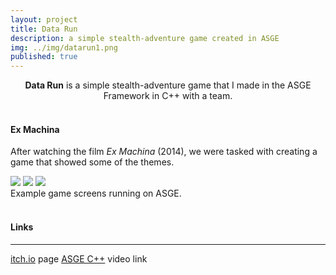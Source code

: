 ```yaml
---
layout: project
title: Data Run
description: a simple stealth-adventure game created in ASGE
img: ../img/datarun1.png 
published: true
---
```


<center><b>Data Run</b> is a simple stealth-adventure game that I made in the ASGE Framework in C++ with a team.</center><br/>

#### Ex Machina
After watching the film *Ex Machina* (2014), we were tasked with creating a game that showed some of the themes.

<!--<div class="img_row">
	<img class="col three" src="{{ site.baseurl }}/img/datarun2.png" alt="" title="example image"/>
	<img class="col two" src="{{ site.baseurl }}/img/datarun3.png" alt="" title="example image"/>
	<img class="col one" src="{{ site.baseurl }}/img/datarun4.png" alt="" title="example image"/>
</div> -->

<div class="owl-carousel owl-theme">
<a href="{{ site.baseurl }}/img/datarun2.png" target="_blank"><img src="{{ site.baseurl }}/datarun2.png" /></a>
<a href="{{ site.baseurl }}/img/datarun3.png" target="_blank"><img src="{{ site.baseurl }}/datarun3.png" /></a>
<a href="{{ site.baseurl }}/img/datarun4.png" target="_blank"><img src="{{ site.baseurl }}/datarun4.png" /></a>
</div>

<div class="col three caption">
	Example game screens running on ASGE.
</div>

<br/>

#### Links
----
[itch.io][itch] page
[ASGE C++][asge] video link

[itch]: https://machjacob.itch.io/leak  
[asge]: https://youtu.be/r7yJ4J-rYMQ 
